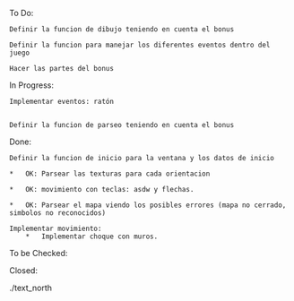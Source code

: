 To Do:

	Definir la funcion de dibujo teniendo en cuenta el bonus

	Definir la funcion para manejar los diferentes eventos dentro del juego

	Hacer las partes del bonus

In Progress:


	Implementar eventos: ratón


	Definir la funcion de parseo teniendo en cuenta el bonus
	

Done:

	Definir la funcion de inicio para la ventana y los datos de inicio

	* 	OK: Parsear las texturas para cada orientacion  
	
	*	OK: movimiento con teclas: asdw y flechas.

	* 	OK: Parsear el mapa viendo los posibles errores (mapa no cerrado, simbolos no reconocidos)

	Implementar movimiento:
		*	Implementar choque con muros.

To be Checked:


Closed:


./text_north 